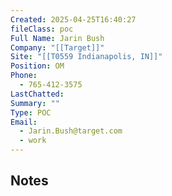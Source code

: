 ```yaml
---
Created: 2025-04-25T16:40:27
fileClass: poc
Full Name: Jarin Bush
Company: "[[Target]]"
Site: "[[T0559 Indianapolis, IN]]"
Position: OM
Phone:
  - 765-412-3575
LastChatted: 
Summary: ""
Type: POC
Email:
  - Jarin.Bush@target.com
  - work
---
```

## Notes

